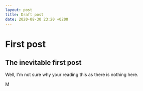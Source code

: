 ```yaml
---
layout: post
title: Draft post
date: 2020-08-30 23:20 +0200
---
```

# First post

## The inevitable first post

Well, I'm not sure why your reading this as there is nothing here.

M
